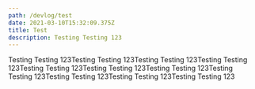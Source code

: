 ```yaml
---
path: /devlog/test
date: 2021-03-10T15:32:09.375Z
title: Test
description: Testing Testing 123
---
```

Testing Testing 123Testing Testing 123Testing Testing 123Testing Testing 123Testing Testing 123Testing Testing 123Testing Testing 123Testing Testing 123Testing Testing 123Testing Testing 123Testing Testing 123